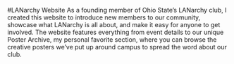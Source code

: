 #LANarchy Website
As a founding member of Ohio State’s LANarchy club, I created this website to introduce new members to our community, showcase what LANarchy is all about, and make it easy for anyone to get involved. The website features everything from event details to our unique Poster Archive, my personal favorite section, where you can browse the creative posters we’ve put up around campus to spread the word about our club.
